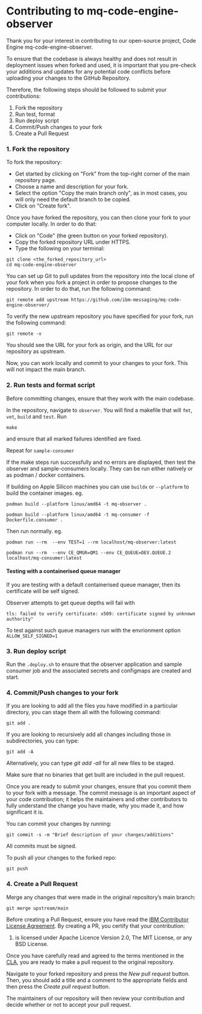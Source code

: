 # Contributing to mq-code-engine-observer 

Thank you for your interest in contributing to our open-source project, Code Engine mq-code-engine-observer. 

To ensure that the codebase is always healthy and does not result in deployment issues when forked and used, it is important that you pre-check your additions and updates for any potential code conflicts before uploading your changes to the GitHub Repository. 

Therefore, the following steps should be followed to submit your contributions: 

1. Fork the repository
2. Run test, format
3. Run deploy script
4. Commit/Push changes to your fork
5. Create a Pull Request 


### 1. Fork the repository

To fork the repository:
- Get started by clicking on "Fork" from the top-right corner of the main repository page.
- Choose a name and description for your fork.
- Select the option "Copy the main branch only", as in most cases, you will only need the default branch to be copied.
- Click on "Create fork".

Once you have forked the repository, you can then clone your fork to your computer locally. In order to do that:
- Click on "Code" (the green button on your forked repository).
- Copy the forked repository URL under HTTPS.
- Type the following on your terminal:

```
git clone <the_forked_repository_url> 
cd mq-code-engine-observer
```

You can set up Git to pull updates from the repository into the local clone of your fork when you fork a project in order to propose changes to the repository. In order to do that, run the following command:

```
git remote add upstream https://github.com/ibm-messaging/mq-code-engine-observer/
```

To verify the new upstream repository you have specified for your fork, run the following command:

```
git remote -v
```

You should see the URL for your fork as origin, and the URL for our repository as upstream.

Now, you can work locally and commit to your changes to your fork. This will not impact the main branch.

### 2. Run tests and format script

Before committing changes, ensure that they work with the main codebase. 

In the repository, navigate to `observer`. You will find a makefile that will `fmt`, `vet`, `build` and `test`. Run 
```
make
```
and ensure that all marked failures identified are fixed.

Repeat for `sample-consumer`


If the make steps run successfully and no errors are displayed, then test the observer and sample-consumers locally. They can be run either natively or as podman / docker containers. 

If building on Apple Silicon machines you can use `buildx` or `--platform` to build the container images. eg.

```
podman build --platform linux/amd64 -t mq-observer .
```

```
podman build --platform linux/amd64 -t mq-consumer -f Dockerfile.consumer .
```

Then run normally. eg.

```
podman run --rm  --env TEST=1 --rm localhost/mq-observer:latest
```

```
podman run --rm  --env CE_QMGR=QM1 --env CE_QUEUE=DEV.QUEUE.2 localhost/mq-consumer:latest
```

#### Testing with a containerised queue manager
If you are testing with a default containerised queue manager, then its certificate will be self signed. 

Observer attempts to get queue depths will fail with 

```
tls: failed to verify certificate: x509: certificate signed by unknown authority"
```

To test against such queue managers run with the envrionment option `ALLOW_SELF_SIGNED=1`

### 3. Run deploy script
Run the `.deploy.sh` to ensure that the observer application and sample consumer job and the associated secrets and configmaps are created and start. 


### 4. Commit/Push changes to your fork 

If you are looking to add all the files you have modified in a particular directory, you can stage them all with the following command:

```
git add . 
```

If you are looking to recursively add all changes including those in subdirectories, you can type: 

```
git add -A 
```

Alternatively, you can type _git add -all_ for all new files to be staged. 

Make sure that no binaries that get built are included in the pull request.

Once you are ready to submit your changes, ensure that you commit them to your fork with a message. The commit message is an important aspect of your code contribution; it helps the maintainers and other contributors to fully understand the change you have made, why you made it, and how significant it is. 

You can commit your changes by running: 

```
git commit -s -m "Brief description of your changes/additions"
```

All commits must be signed.

To push all your changes to the forked repo:

```
git push
```

### 4. Create a Pull Request

Merge any changes that were made in the original repository’s main branch:

```
git merge upstream/main
```

Before creating a Pull Request, ensure you have read the [IBM Contributor License Agreement](CLA.md). By creating a PR, you certify that your contribution:
1. is licensed under Apache Licence Version 2.0, The MIT License, or any BSD License.

Once you have carefully read and agreed to the terms mentioned in the [CLA](CLA.md), you are ready to make a pull request to the original repository.

Navigate to your forked repository and press the _New pull request_ button. Then, you should add a title and a comment to the appropriate fields and then press the _Create pull request_ button.

The maintainers of our repository will then review your contribution and decide whether or not to accept your pull request.
 